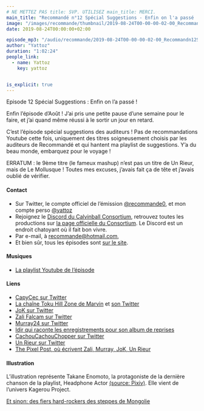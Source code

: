 ```yaml
---
# NE METTEZ PAS title: SVP. UTILISEZ main_title: MERCI.
main_title: "Recommandé n°12 Spécial Suggestions - Enfin on l'a passé !"
image: "/images/recommande/thumbnail/2019-08-24T00-00-00-02-00_Recommandn12SpcialSuggestionsEnfinonlapass.jpg"
date: 2019-08-24T00:00:00+02:00

episode_mp3: "/audio/recommande/2019-08-24T00-00-00-02-00_Recommandn12SpcialSuggestionsEnfinonlapass.mp3"
author: "Yattoz"
duration: "1:02:24"
people_link: 
  - name: Yattoz
    key: yattoz


is_explicit: true
---
```


<PodcastHeader/>

<!-- ECRIRE LA DESCRIPTION DE L'EPISODE SOUS CETTE LIGNE -->


 Episode 12 Spécial Suggestions : Enfin on l’a passé ! 

<p>Enfin l’épisode d’Août ! J’ai pris une petite pause d’une semaine pour le faire, et j’ai quand même réussi à le sortir un jour en retard.</p>

<p>C’est l’épisode spécial suggestions des auditeurs ! Pas de recommandations Youtube cette fois, uniquement des titres soigneusement choisis par les auditeurs de Recommandé et qui hantent ma playlist de suggestions. Y’a du beau monde, embarquez pour le voyage !</p>

<p>ERRATUM : le 9ème titre (le fameux mashup) n’est pas un titre de Un Rieur, mais de Le Mollusque ! Toutes mes excuses, j’avais fait ça de tête et j’avais oublié de vérifier.</p>

<h4>Contact</h4>

<ul>
  <li>Sur Twitter, le compte officiel de l’émission <a href="https://twitter.com/recommande0" rel="nofollow">@recommande0</a>, et mon compte perso <a href="https://twitter.com/yattoz" rel="nofollow">@yattoz</a></li>
  <li>Rejoignez le <a href="https://discord.gg/4RnA9v7" rel="nofollow">Discord du Calvinball Consortium</a>, retrouvez toutes les productions sur <a href="https://calvinballradio.wordpress.com/" rel="nofollow">la page officielle du Consortium</a>. Le Discord est un endroit chatoyant où il fait bon vivre.</li>
  <li>Par e-mail, à <a href="mailto:recommande@hotmail.com" rel="nofollow">recommande@hotmail.com</a>,</li>
  <li>Et bien sûr, tous les épisodes sont <a href="https://recommande.duckdns.org" rel="nofollow">sur le site</a>.</li>
</ul>

<h4>Musiques</h4>

<ul>
  <li><a href="https://www.youtube.com/playlist?list=PLNjXbZkItxtYYwfJjnf1cjXclgqatPe8g" rel="nofollow">La playlist Youtube de l’épisode</a></li>
</ul>

<h4>Liens</h4>

<ul>
  <li><a href="https://twitter.com/CapyCec" rel="nofollow">CapyCec sur Twitter</a></li>
  <li><a href="https://www.youtube.com/channel/UCqsNbo5ROy3szC2J2ajXzig/videos" rel="nofollow">La chaîne Toku Hill Zone de Marvin</a> et <a href="https://twitter.com/Psoushi" rel="nofollow">son Twitter</a></li>
  <li><a href="https://twitter.com/Juste_JoK" rel="nofollow">JoK sur Twitter</a></li>
  <li><a href="https://twitter.com/Zali_Falcam" rel="nofollow">Zali Falcam sur Twitter</a></li>
  <li><a href="https://twitter.com/murray2424" rel="nofollow">Murray24 sur Twitter</a></li>
  <li><a href="https://www.facebook.com/IdirOfficiel/posts/1176370172451304" rel="nofollow">Idir qui raconte les enregistrements pour son album de reprises</a></li>
  <li><a href="https://twitter.com/CachCachChopper" rel="nofollow">CachouCachouChopper sur Twitter</a></li>
  <li><a href="https://twitter.com/Un_Rieur" rel="nofollow">Un Rieur sur Twitter</a></li>
  <li><a href="https://thepixelpost.com/" rel="nofollow">The Pixel Post, où écrivent Zali, Murray, JoK, Un Rieur</a></li>
</ul>

<h4>Illustration</h4>

<p>L’illustration représente Takane Enomoto, la protagoniste de la dernière chanson de la playlist, Headphone Actor <a href="https://www.pixiv.net/member_illust.php?mode=medium&amp;illust_id=25164449" rel="nofollow">(source: Pixiv)</a>. Elle vient de l’univers Kagerou Project.</p>

<p><a href="https://www.youtube.com/watch?v=v4xZUr0BEfE" rel="nofollow">Et sinon: des fiers hard-rockers des steppes de Mongolie</a></p>


